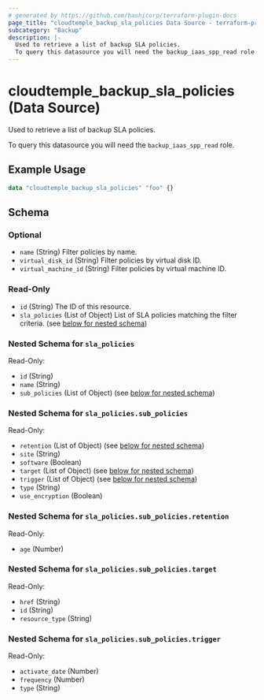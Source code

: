 ```yaml
---
# generated by https://github.com/hashicorp/terraform-plugin-docs
page_title: "cloudtemple_backup_sla_policies Data Source - terraform-provider-cloudtemple"
subcategory: "Backup"
description: |-
  Used to retrieve a list of backup SLA policies.
  To query this datasource you will need the backup_iaas_spp_read role.
---
```


# cloudtemple_backup_sla_policies (Data Source)

Used to retrieve a list of backup SLA policies.

To query this datasource you will need the `backup_iaas_spp_read` role.

## Example Usage

```terraform
data "cloudtemple_backup_sla_policies" "foo" {}
```

<!-- schema generated by tfplugindocs -->
## Schema

### Optional

- `name` (String) Filter policies by name.
- `virtual_disk_id` (String) Filter policies by virtual disk ID.
- `virtual_machine_id` (String) Filter policies by virtual machine ID.

### Read-Only

- `id` (String) The ID of this resource.
- `sla_policies` (List of Object) List of SLA policies matching the filter criteria. (see [below for nested schema](#nestedatt--sla_policies))

<a id="nestedatt--sla_policies"></a>
### Nested Schema for `sla_policies`

Read-Only:

- `id` (String)
- `name` (String)
- `sub_policies` (List of Object) (see [below for nested schema](#nestedobjatt--sla_policies--sub_policies))

<a id="nestedobjatt--sla_policies--sub_policies"></a>
### Nested Schema for `sla_policies.sub_policies`

Read-Only:

- `retention` (List of Object) (see [below for nested schema](#nestedobjatt--sla_policies--sub_policies--retention))
- `site` (String)
- `software` (Boolean)
- `target` (List of Object) (see [below for nested schema](#nestedobjatt--sla_policies--sub_policies--target))
- `trigger` (List of Object) (see [below for nested schema](#nestedobjatt--sla_policies--sub_policies--trigger))
- `type` (String)
- `use_encryption` (Boolean)

<a id="nestedobjatt--sla_policies--sub_policies--retention"></a>
### Nested Schema for `sla_policies.sub_policies.retention`

Read-Only:

- `age` (Number)


<a id="nestedobjatt--sla_policies--sub_policies--target"></a>
### Nested Schema for `sla_policies.sub_policies.target`

Read-Only:

- `href` (String)
- `id` (String)
- `resource_type` (String)


<a id="nestedobjatt--sla_policies--sub_policies--trigger"></a>
### Nested Schema for `sla_policies.sub_policies.trigger`

Read-Only:

- `activate_date` (Number)
- `frequency` (Number)
- `type` (String)


